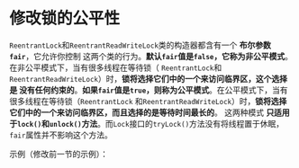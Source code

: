 修改锁的公平性
==================================================
`ReentrantLock`和`ReentrantReadWriteLock`类的构造器都含有一个 **布尔参数`fair`**，它允许你控制
这两个类的行为。**默认`fair`值是`false`，它称为非公平模式**。在非公平模式下，当有很多线程在等待锁（
`ReentrantLock`和`ReentrantReadWriteLock`）时，**锁将选择它们中的一个来访问临界区，这个选择是
没有任何约束的**。**如果`fair`值是`true`，则称为公平模式**。在公平模式下，当有很多线程在等待锁（`ReentrantLock`
和`ReentrantReadWriteLock`）时，**锁将选择它们中的一个来访问临界区，而且选择的是等待时间最长的**。
这两种模式 **只适用于`lock()`和`unlock()`方法**。而`Lock`接口的`tryLock()`方法没有将线程置于休眠，
`fair`属性并不影响这个方法。

示例（修改前一节的示例）：
```java

```
